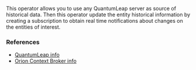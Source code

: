 This operator allows you to use any QuantumLeap server as source of
historical data. Then this operator update the entity historical
information by creating a subscription to obtain real time notifications
about changes on the entities of interest.

### References

* [QuantumLeap info](https://quantumleap.readthedocs.io/en/latest/)
* [Orion Context Broker info](http://catalogue.fiware.org/enablers/publishsubscribe-context-broker-orion-context-broker)
